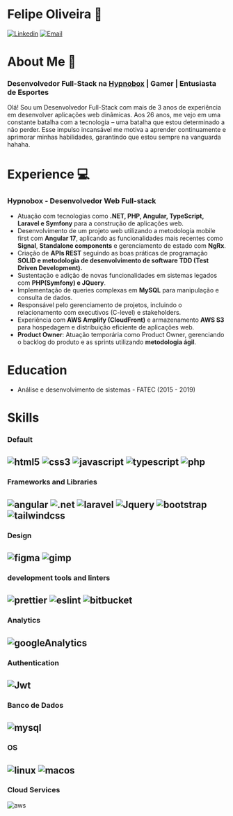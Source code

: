 # Felipe Oliveira 🤙
[![Linkedin](https://img.shields.io/badge/LinkedIn-0077B5?style=for-the-badge&logo=linkedin&logoColor=white)](https://www.linkedin.com/in/felipeassis-oliveira/) 
[![Email](https://img.shields.io/badge/felipeassis.oliveira@hotmail.com-0077B5?style=for-the-badge&logo=gmail&logoColor=white)](mailto:felipeassis.oliveira@hotmail.com) 

# About Me 💭
### Desenvolvedor Full-Stack na [Hypnobox](https://www.linkedin.com/company/hypnobox/mycompany/) | Gamer | Entusiasta de Esportes

Olá! Sou um Desenvolvedor Full-Stack com mais de 3 anos de experiência em desenvolver aplicações web dinâmicas. Aos 26 anos, me vejo em uma constante batalha com a tecnologia – uma batalha que estou determinado a não perder. Esse impulso incansável me motiva a aprender continuamente e aprimorar minhas habilidades, garantindo que estou sempre na vanguarda hahaha.

# Experience 💻

### Hypnobox - Desenvolvedor Web Full-stack

- Atuação com tecnologias como **.NET, PHP, Angular, TypeScript, Laravel e Symfony** para a construção de aplicações web.
- Desenvolvimento de um projeto web utilizando a metodologia mobile first com **Angular 17**, aplicando as funcionalidades mais recentes como **Signal**, **Standalone components** e gerenciamento de estado com **NgRx**.
- Criação de **APIs REST** seguindo as boas práticas de programação **SOLID e metodologia de desenvolvimento de software TDD (Test Driven Development).**
- Sustentação e adição de novas funcionalidades em sistemas legados com **PHP(Symfony) e JQuery**.
- Implementação de queries complexas em **MySQL** para manipulação e consulta de dados.
- Responsável pelo gerenciamento de projetos, incluindo o relacionamento com executivos (C-level) e stakeholders.
- Experiência com **AWS Amplify (CloudFront)** e armazenamento **AWS S3** para hospedagem e distribuição eficiente de aplicações web.
- **Product Owner**: Atuação temporária como Product Owner, gerenciando o backlog do produto e as sprints utilizando **metodologia ágil**.


# Education
- Análise e desenvolvimento de sistemas - FATEC (2015 - 2019)
# Skills

### Default
![html5](https://img.shields.io/badge/HTML5-E34F26?style=for-the-badge&logo=html5&logoColor=white)
![css3](https://img.shields.io/badge/CSS3-1572B6?style=for-the-badge&logo=css3&logoColor=white)
![javascript](https://img.shields.io/badge/JavaScript-F7DF1E?style=for-the-badge&logo=javascript&logoColor=black)
![typescript](https://img.shields.io/badge/TypeScript-007ACC?style=for-the-badge&logo=typescript&logoColor=white)
![php](https://img.shields.io/badge/PHP-777BB4?style=for-the-badge&logo=php&logoColor=white)
--
### Frameworks and Libraries
![angular](https://img.shields.io/badge/Angular-DD0031?style=for-the-badge&logo=angular&logoColor=white)
![.net](https://img.shields.io/badge/.NET-5C2D91?style=for-the-badge&logo=.net&logoColor=white)
![laravel](https://img.shields.io/badge/Laravel-FF2D20?style=for-the-badge&logo=laravel&logoColor=white)
![Jquery](https://img.shields.io/badge/jQuery-0769AD?style=for-the-badge&logo=jquery&logoColor=white)
![bootstrap](https://img.shields.io/badge/Bootstrap-563D7C?style=for-the-badge&logo=bootstrap&logoColor=white)
![tailwindcss](https://img.shields.io/badge/Tailwind_CSS-38B2AC?style=for-the-badge&logo=tailwind-css&logoColor=white)
--

### Design
![figma](https://img.shields.io/badge/Figma-F24E1E?style=for-the-badge&logo=figma&logoColor=white)
![gimp](https://img.shields.io/badge/gimp-5C5543?style=for-the-badge&logo=gimp&logoColor=white)
--

### development tools and linters
![prettier](https://img.shields.io/badge/prettier-1A2C34?style=for-the-badge&logo=prettier&logoColor=F7BA3E)
![eslint](https://img.shields.io/badge/eslint-3A33D1?style=for-the-badge&logo=eslint&logoColor=white)
![bitbucket](https://img.shields.io/badge/Bitbucket-0747a6?style=for-the-badge&logo=bitbucket&logoColor=white)
--

### Analytics
![googleAnalytics](https://img.shields.io/badge/Google%20Analytics-E37400?style=for-the-badge&logo=google%20analytics&logoColor=white
)
--

### Authentication
![Jwt](https://img.shields.io/badge/json%20web%20tokens-323330?style=for-the-badge&logo=json-web-tokens&logoColor=pink)
--

### Banco de Dados
![mysql](https://img.shields.io/badge/MySQL-00000F?style=for-the-badge&logo=mysql&logoColor=white)
--

### OS
![linux](https://img.shields.io/badge/Linux-FCC624?style=for-the-badge&logo=linux&logoColor=black)
![macos](https://img.shields.io/badge/mac%20os-000000?style=for-the-badge&logo=apple&logoColor=white)
--

### Cloud Services
![aws](https://img.shields.io/badge/Amazon_AWS-FF9900?style=for-the-badge&logo=amazonaws&logoColor=white)
